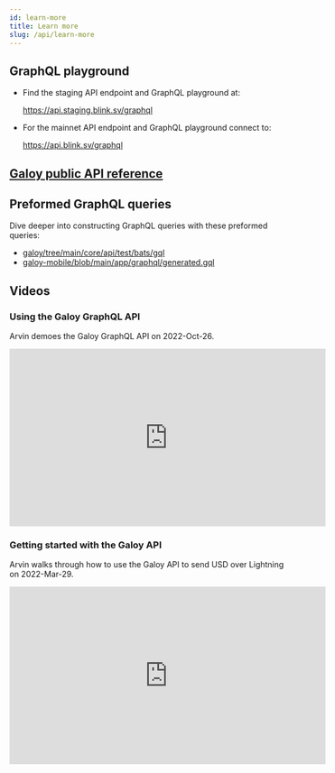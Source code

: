 ```yaml
---
id: learn-more
title: Learn more
slug: /api/learn-more
---
```


## GraphQL playground

* Find the staging API endpoint and GraphQL playground at:

  https://api.staging.blink.sv/graphql

* For the mainnet API endpoint and GraphQL playground connect to:

  https://api.blink.sv/graphql

## [Galoy public API reference](https://dev.galoy.io/public-api-reference.html)

## Preformed GraphQL queries

Dive deeper into constructing GraphQL queries with these preformed queries:

* [galoy/tree/main/core/api/test/bats/gql](https://github.com/GaloyMoney/blink/tree/main/core/api/test/bats/gql)
* [galoy-mobile/blob/main/app/graphql/generated.gql](https://github.com/GaloyMoney/blink-mobile/blob/main/app/graphql/generated.gql)

## Videos

### Using the Galoy GraphQL API

Arvin demoes the Galoy GraphQL API on 2022-Oct-26.

<iframe width="560" height="315" src="https://www.youtube.com/embed/RRdpKnFe8qQ" title="YouTube video player" frameborder="0" allow="accelerometer; autoplay; clipboard-write; encrypted-media; gyroscope; picture-in-picture; web-share" allowfullscreen></iframe>

### Getting started with the Galoy API

Arvin walks through how to use the Galoy API to send USD over Lightning on 2022-Mar-29.

<iframe width="560" height="315" src="https://www.youtube.com/embed/bp5Dc6Wvnbw" title="YouTube video player" frameborder="0" allow="accelerometer; autoplay; clipboard-write; encrypted-media; gyroscope; picture-in-picture; web-share" allowfullscreen></iframe>
